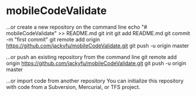 # mobileCodeValidate

…or create a new repository on the command line
echo "# mobileCodeValidate" >> README.md
git init
git add README.md
git commit -m "first commit"
git remote add origin https://github.com/jackyfu/mobileCodeValidate.git
git push -u origin master


…or push an existing repository from the command line
git remote add origin https://github.com/jackyfu/mobileCodeValidate.git
git push -u origin master



…or import code from another repository
You can initialize this repository with code from a Subversion, Mercurial, or TFS project.

